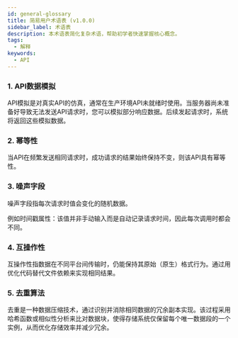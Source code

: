 ```yaml
---
id: general-glossary
title: 简易用户术语表 (v1.0.0)
sidebar_label: 术语表
description: 本术语表简化复杂术语，帮助初学者快速掌握核心概念。
tags:
  - 解释
keywords:
  - API
---
```


### 1. **API数据模拟**

API模拟是对真实API的仿真，通常在生产环境API未就绪时使用。当服务器尚未准备好导致无法发送API请求时，您可以模拟部分响应数据。后续发起请求时，系统将返回这些模拟数据。

### 2. **幂等性**

当API在频繁发送相同请求时，成功请求的结果始终保持不变，则该API具有幂等性。

### 3. **噪声字段**

噪声字段指每次请求时值会变化的随机数据。

例如时间戳属性：该值并非手动输入而是自动记录请求时间，因此每次调用时都会不同。

### 4. **互操作性**

互操作性指数据在不同平台间传输时，仍能保持其原始（原生）格式行为。通过用优化代码替代文件依赖来实现相同结果。

### 5. **去重算法**

去重是一种数据压缩技术，通过识别并消除相同数据的冗余副本实现。该过程采用哈希函数或相似性分析来比对数据块，使得存储系统仅保留每个唯一数据段的一个实例，从而优化存储效率并减少冗余。